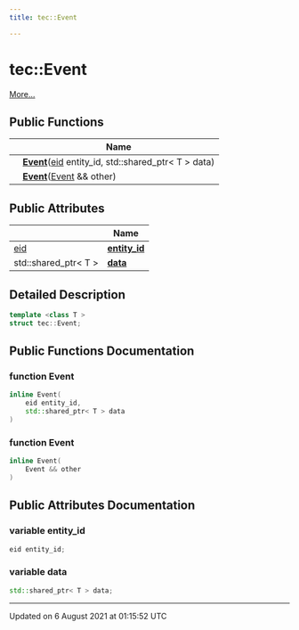 ```yaml
---
title: tec::Event

---
```


# tec::Event



 [More...](#detailed-description)

## Public Functions

|                | Name           |
| -------------- | -------------- |
| | **[Event](/engine/Classes/structtec_1_1_event/#function-event)**([eid](/engine/Namespaces/namespacetec/#typedef-eid) entity_id, std::shared_ptr< T > data) |
| | **[Event](/engine/Classes/structtec_1_1_event/#function-event)**([Event](/engine/Classes/structtec_1_1_event/) && other) |

## Public Attributes

|                | Name           |
| -------------- | -------------- |
| [eid](/engine/Namespaces/namespacetec/#typedef-eid) | **[entity_id](/engine/Classes/structtec_1_1_event/#variable-entity_id)**  |
| std::shared_ptr< T > | **[data](/engine/Classes/structtec_1_1_event/#variable-data)**  |

## Detailed Description

```cpp
template <class T >
struct tec::Event;
```

## Public Functions Documentation

### function Event

```cpp
inline Event(
    eid entity_id,
    std::shared_ptr< T > data
)
```


### function Event

```cpp
inline Event(
    Event && other
)
```


## Public Attributes Documentation

### variable entity_id

```cpp
eid entity_id;
```


### variable data

```cpp
std::shared_ptr< T > data;
```


-------------------------------

Updated on  6 August 2021 at 01:15:52 UTC